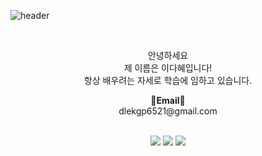 <!--
**Lee-Da-Hye/Lee-Da-Hye** is a ✨ _special_ ✨ repository because its `README.md` (this file) appears on your GitHub profile.

Here are some ideas to get you started:

- 🔭 I’m currently working on ...
- 🌱 I’m currently learning ...
- 👯 I’m looking to collaborate on ...
- 🤔 I’m looking for help with ...
- 💬 Ask me about ...
- 📫 How to reach me: ...
- 😄 Pronouns: ...
- ⚡ Fun fact: ...
-->
![header](https://capsule-render.vercel.app/api?type=transparent&color=auto&height=200&section=header&text=Dahye's%20GitHub%20Profile!👻&animation=blinking&fontSize=20&fontAlign=60 )
 
 <br>
 <p align="center">
  안녕하세요<br>
  제 이름은 이다혜입니다!<br>
  항상 배우려는 자세로 학습에 임하고 있습니다.<br>
</p>
 <p align="center">
  <Strong>📧Email📧</Strong><br>dlekgp6521@gmail.com<br>
</p>
<br>
 <div align="center" display="inline-block">
  <img src="https://img.shields.io/badge/HTML5-E34F26?style=flat-square&logo=html5&logoColor=white"/>
  <img src="https://img.shields.io/badge/CSS3-1572B6?style=flat-square&logo=css3&logoColor=white"/>
  <img src="https://img.shields.io/badge/JavaScript-F7DF1E?style=flat-square&logo=javascript&logoColor=white"/>
 </div>
